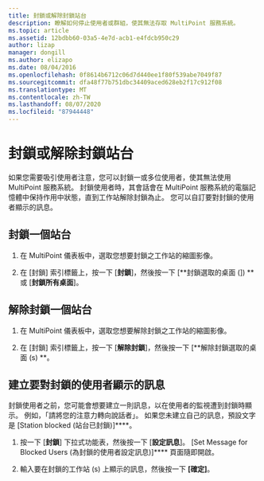 ```yaml
---
title: 封鎖或解除封鎖站台
description: 瞭解如何停止使用者或群組，使其無法存取 MultiPoint 服務系統。
ms.topic: article
ms.assetid: 12bdbb60-03a5-4e7d-acb1-e4fdcb950c29
author: lizap
manager: dongill
ms.author: elizapo
ms.date: 08/04/2016
ms.openlocfilehash: 0f8614b6712c06d7d440ee1f80f539abe7049f87
ms.sourcegitcommit: dfa48f77b751dbc34409aced628eb2f17c912f08
ms.translationtype: MT
ms.contentlocale: zh-TW
ms.lasthandoff: 08/07/2020
ms.locfileid: "87944448"
---
```

# <a name="block-or-unblock-a-station"></a>封鎖或解除封鎖站台
如果您需要吸引使用者注意，您可以封鎖一或多位使用者，使其無法使用 MultiPoint 服務系統。 封鎖使用者時，其會話會在 MultiPoint 服務系統的電腦記憶體中保持作用中狀態，直到工作站解除封鎖為止。 您可以自訂要對封鎖的使用者顯示的訊息。

## <a name="to-block-a-station"></a>封鎖一個站台

1.  在 MultiPoint 儀表板中，選取您想要封鎖之工作站的縮圖影像。

2.  在 [封鎖] 索引標籤上，按一下 [**封鎖**]，然後按一下 [**封鎖選取的桌面 (]) **或 [**封鎖所有桌面**]。

## <a name="to-unblock-a-station"></a>解除封鎖一個站台

1.  在 MultiPoint 儀表板中，選取您想要解除封鎖之工作站的縮圖影像。

2.  在 [封鎖] 索引標籤上，按一下 [**解除封鎖**]，然後按一下 [**解除封鎖選取的桌面 (s) **。

## <a name="create-a-message-to-display-for-blocked-users"></a>建立要對封鎖的使用者顯示的訊息
封鎖使用者之前，您可能會想要建立一則訊息，以在使用者的監視遭到封鎖時顯示。 例如，「請將您的注意力轉向說話者」。 如果您未建立自己的訊息，預設文字是 [Station blocked (站台已封鎖)]****。

1.  按一下 [**封鎖**] 下拉式功能表，然後按一下 [**設定訊息**]。 [Set Message for Blocked Users (為封鎖的使用者設定訊息)]**** 頁面隨即開啟。

2.  輸入要在封鎖的工作站 (s) 上顯示的訊息，然後按一下 **[確定]**。